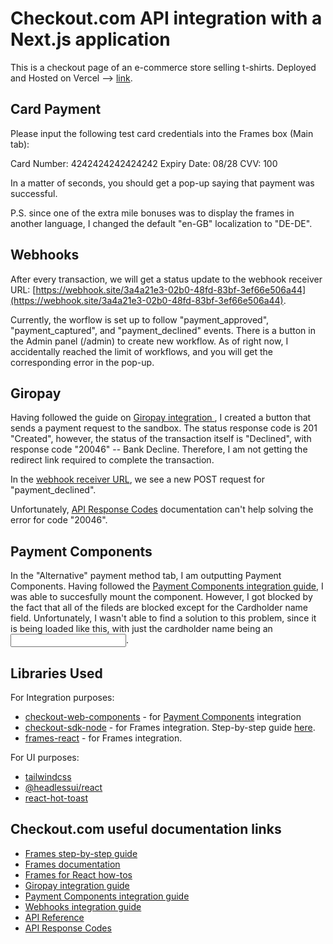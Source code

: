 # Checkout.com API integration with a Next.js application

This is a checkout page of an e-commerce store selling t-shirts. Deployed and Hosted on Vercel --> [link](https://coding-task-checkout-2.vercel.app/).

## Card Payment

Please input the following test card credentials into the Frames box (Main tab): 

Card Number:	4242424242424242
Expiry Date:	08/28
CVV:	100

In a matter of seconds, you should get a pop-up saying that payment was successful. 

P.S. since one of the extra mile bonuses was to display the frames in another language, I changed the default "en-GB" localization to "DE-DE".

## Webhooks
After every transaction, we will get a status update to the webhook receiver URL: [https://webhook.site/3a4a21e3-02b0-48fd-83bf-3ef66e506a44](https://webhook.site/3a4a21e3-02b0-48fd-83bf-3ef66e506a44).

Currently, the worflow is set up to follow "payment_approved", "payment_captured", and "payment_declined" events. There is a button in the Admin panel (/admin) to create new workflow. As of right now, I accidentally reached the limit of workflows, and you will get the corresponding error in the pop-up.

## Giropay

Having followed the guide on [Giropay integration ](https://www.checkout.com/docs/previous/payments/payment-methods/bank-transfers/giropay), I created a button that sends a payment request to the sandbox. The status response code is 201 "Created", however, the status of the transaction itself is "Declined", with response code "20046" -- Bank Decline. Therefore, I am not getting the redirect link required to complete the transaction. 

In the [webhook receiver URL](https://webhook.site/3a4a21e3-02b0-48fd-83bf-3ef66e506a44), we see a new POST request for "payment_declined".

Unfortunately, [API Response Codes](https://www.checkout.com/docs/developer-resources/codes/api-response-codes) documentation can't help solving the error for code "20046".

## Payment Components

In the "Alternative" payment method tab, I am outputting Payment Components. Having followed the [Payment Components integration guide](https://www.checkout.com/docs/payments/accept-payments/accept-a-payment-on-your-website-with-payment-components/get-started-with-payment-components), I was able to succesfully mount the component. However, I got blocked by the fact that all of the fileds are blocked except for the Cardholder name field. Unfortunately, I wasn't able to find a solution to this problem, since it is being loaded like this, with just the cardholder name being an <input>.

## Libraries Used

For Integration purposes:

- [checkout-web-components](https://www.npmjs.com/package/checkout-web-components?activeTab=code) - for [Payment Components](https://www.checkout.com/docs/payments/accept-payments/accept-a-payment-on-your-website-with-payment-components/get-started-with-payment-components) integration
- [checkout-sdk-node](https://www.npmjs.com/package/checkout-sdk-node) - for Frames integration. Step-by-step guide [here](https://www.checkout.com/docs/get-started).
- [frames-react](https://www.npmjs.com/package/frames-react) - for Frames integration.
 
For UI purposes:

- [tailwindcss](https://www.npmjs.com/package/tailwindcss) 
- [@headlessui/react](https://www.npmjs.com/package/@headlessui/react)
- [react-hot-toast](https://www.npmjs.com/package/react-hot-toast) 

## Checkout.com useful documentation links

- [Frames step-by-step guide](https://www.checkout.com/docs/get-started)
- [Frames documentation](https://www.checkout.com/docs/payments/accept-payments/accept-a-payment-on-your-website/get-started)
- [Frames for React how-tos](https://github.com/checkout/frames-react)
- [Giropay integration guide](https://www.checkout.com/docs/previous/payments/payment-methods/bank-transfers/giropay)
- [Payment Components integration guide](https://www.checkout.com/docs/payments/accept-payments/accept-a-payment-on-your-website-with-payment-components/get-started-with-payment-components)
- [Webhooks integration guide](https://www.checkout.com/docs/developer-resources/webhooks/manage-webhooks)
- [API Reference](https://api-reference.checkout.com/)
- [API Response Codes](https://www.checkout.com/docs/developer-resources/codes/api-response-codes)

